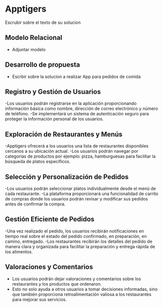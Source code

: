 # Apptigers
Escrubir sobre el texto de su solucion 
## Modelo Relacional 
- Adjuntar modelo
## Desarrollo de propuesta 
- Escrbir sobre la solucion a realizar 
App para pedidos de comida
## Registro y Gestión de Usuarios
-Los usuarios podrán registrarse en la aplicación proporcionando información básica como nombre, dirección de correo electrónico y número de teléfono.
-Se implementará un sistema de autenticación seguro para proteger la información personal de los usuarios.
## Exploración de Restaurantes y Menús
-Apptigers ofrecerá a los usuarios una lista de restaurantes disponibles cercanos a su ubicación actual.
-Los usuarios podrán navegar por categorías de productos por ejemplo: pizza, hamburguesas para facilitar la búsqueda de platos específicos.
## Selección y Personalización de Pedidos
-Los usuarios podrán seleccionar platos individualmente desde el menú de cada restaurante.
-La plataforma proporcionará una funcionalidad de carrito de compras donde los usuarios podrán revisar y modificar sus pedidos antes de confirmar la compra.
## Gestión Eficiente de Pedidos
-Una vez realizado el pedido, los usuarios recibirán notificaciones en tiempo real sobre el estado del pedido confirmado, en preparación, en camino, entregado.
-Los restaurantes recibirán los detalles del pedido de manera clara y organizada para facilitar la preparación y entrega rápida de los alimentos.
## Valoraciones y Comentarios
- Los usuarios podrán dejar valoraciones y comentarios sobre los restaurantes y los productos que ordenaron.
- Esto no solo ayuda a otros usuarios a tomar decisiones informadas, sino que también proporciona retroalimentación valiosa a los restaurantes para mejorar sus servicios.

